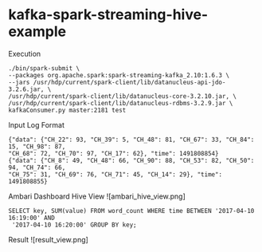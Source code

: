 # kafka-spark-streaming-hive-example

Execution

```
./bin/spark-submit \
--packages org.apache.spark:spark-streaming-kafka_2.10:1.6.3 \
--jars /usr/hdp/current/spark-client/lib/datanucleus-api-jdo-3.2.6.jar, \
/usr/hdp/current/spark-client/lib/datanucleus-core-3.2.10.jar, \
/usr/hdp/current/spark-client/lib/datanucleus-rdbms-3.2.9.jar \
kafkaConsumer.py master:2181 test
```

Input Log Format

```
{"data": {"CH_22": 93, "CH_39": 5, "CH_48": 81, "CH_67": 33, "CH_84": 15, "CH_98": 87,
"CH_68": 72, "CH_70": 97, "CH_17": 62}, "time": 1491808854}
{"data": {"CH_8": 49, "CH_48": 66, "CH_90": 88, "CH_53": 82, "CH_50": 94, "CH_74": 66,
"CH_75": 31, "CH_69": 76, "CH_71": 45, "CH_14": 29}, "time": 1491808855}
```

Ambari Dashboard Hive View
![ambari_hive_view.png]
```
SELECT key, SUM(value) FROM word_count WHERE time BETWEEN '2017-04-10 16:19:00' AND
 '2017-04-10 16:20:00' GROUP BY key;
```

Result
![result_view.png]
